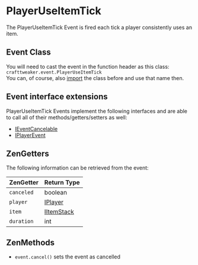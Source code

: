 # PlayerUseItemTick

The PlayerUseItemTick Event is fired each tick a player consistently uses an item.

## Event Class
You will need to cast the event in the function header as this class:  
`crafttweaker.event.PlayerUseItemTick`  
You can, of course, also [import](/AdvancedFunctions/Import/) the class before and use that name then.

## Event interface extensions
PlayerUseItemTick Events implement the following interfaces and are able to call all of their methods/getters/setters as well:

- [IEventCancelable](/Vanilla/Events/Events/IEventCancelable/)
- [IPlayerEvent](/Vanilla/Events/Events/IPlayerEvent/)


## ZenGetters
The following information can be retrieved from the event:

| ZenGetter   | Return Type                             |
|-------------|-----------------------------------------|
| `canceled`  | boolean                                 |
| `player`    | [IPlayer](/Vanilla/Players/IPlayer/)     |
| `item`      | [IItemStack](/Vanilla/Items/IItemStack/) |
| `duration`  | int                                     |

## ZenMethods

- `event.cancel()` sets the event as cancelled